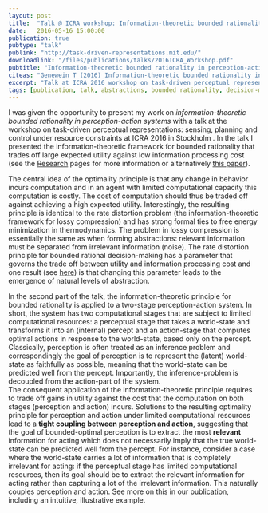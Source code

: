 ```yaml
---
layout: post
title:  "Talk @ ICRA workshop: Information-theoretic bounded rationality in perception-action systems"
date:   2016-05-16 15:00:00
publication: true
pubtype: "talk"
publink: "http://task-driven-representations.mit.edu/"
downloadlink: "/files/publications/talks/2016ICRA_Workshop.pdf"
pubtitle: "Information-theoretic bounded rationality in perception-action systems"
citeas: "Genewein T (2016) Information-theoretic bounded rationality in perception-action systems. ICRA 2016 workshop on task-driven perceptual representations: sensing, planning and control under resource constraints, Stockholm."
excerpt: "Talk at ICRA 2016 workshop on task-driven perceptual representations: sensing, planning and control under resource constraints - Information-theoretic bounded rationality in perception-action systems."
tags: [publication, talk, abstractions, bounded rationality, decision-making, rate distortion, perception-action, likelihood synthetization]
---
```

I was given the opportunity to present my work on *information-theoretic bounded rationality in perception-action systems* with a talk at the workshop on task-driven perceptual representations: sensing, planning and control under resource constraints at ICRA 2016 in Stockholm . In the talk I presented the information-theoretic framework for bounded rationality that trades off large expected utility against low information processing cost (see the [Research](/research/) pages for more information or alternatively [this paper](/Paper-AbstractionsHierarchiesOptimalityPrinciple/)).

The central idea of the optimality principle is that any change in behavior incurs computation and in an agent with limited computational capacity this computation is costly. The cost of computation should thus be traded off against achieving a high expected utility. Interestingly, the resulting principle is identical to the rate distortion problem (the information-theoretic framework for lossy compression) and has strong formal ties to free energy minimization in thermodynamics. The problem in lossy compression is essentially the same as when forming abstractions: relevant information must be separated from irrelevant information (noise). The rate distortion principle for bounded rational decision-making has a parameter that governs the trade off between utility and information processing cost and one result (see [here](/research/naturalabstractions/)) is that changing this parameter leads to the emergence of natural levels of abstraction.

In the second part of the talk, the information-theoretic principle for bounded rationality is applied to a two-stage perception-action system. In short, the system has two computational stages that are subject to limited computational resources: a perceptual stage that takes a world-state and transforms it into an (internal) percept and an action-stage that computes optimal actions in response to the world-state, based only on the percept. Classically, perception is often treated as an inference problem and correspondingly the goal of perception is to represent the (latent) world-state as faithfully as possible, meaning that the world-state can be predicted well from the percept. Importantly, the inference-problem is decoupled from the action-part of the system.  
The consequent application of the information-theoretic principle requires to trade off gains in utility against the cost that the computation on both stages (perception and action) incurs. Solutions to the resulting optimality principle for perception and action under limited computational resources lead to a **tight coupling between perception and action**, suggesting that the goal of bounded-optimal perception is to extract the most **relevant** information for acting which does not necessarily imply that the true world-state can be predicted well from the percept. For instance, consider a case where the world-state carries a lot of information that is completely irrelevant for acting: if the perceptual stage has limited computational resources, then its goal should be to extract the relevant information for acting rather than capturing a lot of the irrelevant information. This naturally couples perception and action. See more on this in our [publication](/Paper-AbstractionsHierarchiesOptimalityPrinciple/), including an intuitive, illustrative example.